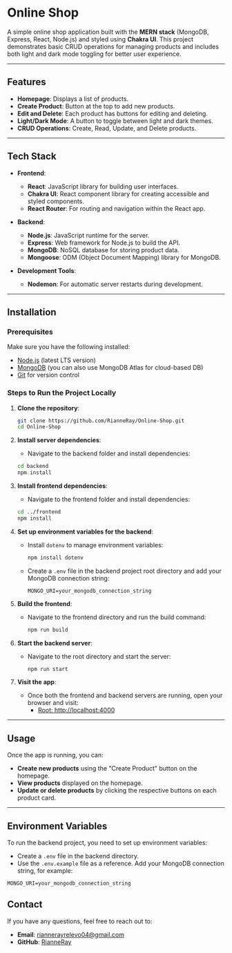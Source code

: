 # Online Shop

A simple online shop application built with the **MERN stack** (MongoDB, Express, React, Node.js) and styled using **Chakra UI**. This project demonstrates basic CRUD operations for managing products and includes both light and dark mode toggling for better user experience.

---

## Features

- **Homepage**: Displays a list of products.
- **Create Product**: Button at the top to add new products.
- **Edit and Delete**: Each product has buttons for editing and deleting.
- **Light/Dark Mode**: A button to toggle between light and dark themes.
- **CRUD Operations**: Create, Read, Update, and Delete products.

---

## Tech Stack

- **Frontend**:
  - **React**: JavaScript library for building user interfaces.
  - **Chakra UI**: React component library for creating accessible and styled components.
  - **React Router**: For routing and navigation within the React app.
  
- **Backend**:
  - **Node.js**: JavaScript runtime for the server.
  - **Express**: Web framework for Node.js to build the API.
  - **MongoDB**: NoSQL database for storing product data.
  - **Mongoose**: ODM (Object Document Mapping) library for MongoDB.
  
- **Development Tools**:
  - **Nodemon**: For automatic server restarts during development.

---

## Installation

### Prerequisites
Make sure you have the following installed:
- [Node.js](https://nodejs.org/) (latest LTS version)
- [MongoDB](https://www.mongodb.com/) (you can also use MongoDB Atlas for cloud-based DB)
- [Git](https://git-scm.com/) for version control

### Steps to Run the Project Locally

1. **Clone the repository**:
    ```bash
    git clone https://github.com/RianneRay/Online-Shop.git
    cd Online-Shop
    ```

2. **Install server dependencies**:
    - Navigate to the backend folder and install dependencies:
    ```bash
    cd backend
    npm install
    ```

3. **Install frontend dependencies**:
    - Navigate to the frontend folder and install dependencies:
    ```bash
    cd ../frontend
    npm install
    ```

4. **Set up environment variables for the backend**:
    - Install `dotenv` to manage environment variables:
      ```bash
      npm install dotenv
      ```
    - Create a `.env` file in the backend project root directory and add your MongoDB connection string:
      ```plaintext
      MONGO_URI=your_mongodb_connection_string
      ```

5. **Build the frontend**:
    - Navigate to the frontend directory and run the build command:
      ```bash
      npm run build
      ```

6. **Start the backend server**:
    - Navigate to the root directory and start the server:
      ```bash
      npm run start
      ```


7. **Visit the app**:
    - Once both the frontend and backend servers are running, open your browser and visit:
      - [Root: http://localhost:4000](http://localhost:4000)


---

## Usage

Once the app is running, you can:
- **Create new products** using the "Create Product" button on the homepage.
- **View products** displayed on the homepage.
- **Update or delete products** by clicking the respective buttons on each product card.

---

## Environment Variables

To run the backend project, you need to set up environment variables:
- Create a `.env` file in the backend directory.
- Use the `.env.example` file as a reference. Add your MongoDB connection string, for example:

```plaintext
MONGO_URI=your_mongodb_connection_string
```

## Contact

If you have any questions, feel free to reach out to:
- **Email**: [riannerayrelevo04@gmail.com](mailto:riannerayrelevo04@gmail.com)
- **GitHub**: [RianneRay](https://github.com/RianneRay)